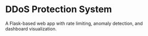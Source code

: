 # DDoS Protection System

A Flask-based web app with rate limiting, anomaly detection, and dashboard visualization.
